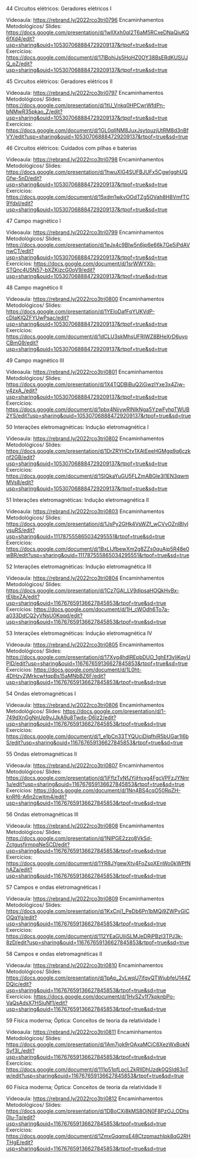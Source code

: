 	
44
Circuitos elétricos: Geradores elétricos I

Videoaula: https://rebrand.ly/2022rco3tri0796
Encaminhamentos Metodológicos/ Slides: https://docs.google.com/presentation/d/1wllXxh0qI2T6aM5RCxeDNaQjuKQ6fXd4/edit?usp=sharing&ouid=105307068884729209137&rtpof=true&sd=true
Exercícios: https://docs.google.com/document/d/17lBohjJs5HoHZ0OY38BsERdKUSUJQ_pZ/edit?usp=sharing&ouid=105307068884729209137&rtpof=true&sd=true
 
 

 

45
Circuitos elétricos: Geradores elétricos II

Videoaula: https://rebrand.ly/2022rco3tri0797
Encaminhamentos Metodológicos/ Slides: https://docs.google.com/presentation/d/1tU_Vnkq0HPCwrWfdPn-bNMwR35pkao_Z/edit?usp=sharing&ouid=105307068884729209137&rtpof=true&sd=true
Exercícios: https://docs.google.com/document/d/1GL0qIlNM8JuxJsytouzjUtRM8d3nBfVY/edit?usp=sharing&ouid=105307068884729209137&rtpof=true&sd=true
 
 

 

46
Circuitos elétricos: Cuidados com pilhas e baterias

Videoaula: https://rebrand.ly/2022rco3tri0798
Encaminhamentos Metodológicos/ Slides: https://docs.google.com/presentation/d/1hwuXIG4SUFBJUFx5CgwlgghUQGfw-5nD/edit?usp=sharing&ouid=105307068884729209137&rtpof=true&sd=true
Exercícios: https://docs.google.com/document/d/15xdm1wkvOOdTZg5OVah8H8VmfTC9YdxI/edit?usp=sharing&ouid=105307068884729209137&rtpof=true&sd=true
 
 

 

47
Campo magnético I

Videoaula: https://rebrand.ly/2022rco3tri0799
Encaminhamentos Metodológicos/ Slides: https://docs.google.com/presentation/d/1eJx4c9BIw5n6jp6e66k7Ge5iPdAVnwCT/edit?usp=sharing&ouid=105307068884729209137&rtpof=true&sd=true
Exercícios: https://docs.google.com/document/d/1srWWYXb-STQnc4U5N57-bXZKizcG0oV9/edit?usp=sharing&ouid=105307068884729209137&rtpof=true&sd=true
 
 

 

48
Campo magnético II

Videoaula: https://rebrand.ly/2022rco3tri0800
Encaminhamentos Metodológicos/ Slides: https://docs.google.com/presentation/d/1YEIoDafFqYUKVdP-cDIaKIQZFYUwPsac/edit?usp=sharing&ouid=105307068884729209137&rtpof=true&sd=true
Exercícios: https://docs.google.com/document/d/1dCLU3skMhsUFRIWZ8BHeXrD6uyoCBmG9/edit?usp=sharing&ouid=105307068884729209137&rtpof=true&sd=true
 
 

 

49
Campo magnético III

Videoaula: https://rebrand.ly/2022rco3tri0801
Encaminhamentos Metodológicos/ Slides: https://docs.google.com/presentation/d/1X4TQDBiBuQ2iGwzIYxe3x4Zjw-y4zxA_/edit?usp=sharing&ouid=105307068884729209137&rtpof=true&sd=true
Exercícios: https://docs.google.com/document/d/1pbx4NjjywRlNlkNga5YzwFyhpTWUB2YS/edit?usp=sharing&ouid=105307068884729209137&rtpof=true&sd=true
 
 

 

50
Interações eletromagnéticas: Indução eletromagnética I

Videoaula: https://rebrand.ly/2022rco3tri0802
Encaminhamentos Metodológicos/ Slides: https://docs.google.com/presentation/d/1DrZRYHCtv1XAtEeeHGMgq9q6czknf2GB/edit?usp=sharing&ouid=105307068884729209137&rtpof=true&sd=true
Exercícios: https://docs.google.com/document/d/1SIQkaYuGU5FLZmABGle3I1EN3qwmMVs8/edit?usp=sharing&ouid=105307068884729209137&rtpof=true&sd=true
 
 

 

51
Interações eletromagnéticas: Indução eletromagnética II

Videoaula: https://rebrand.ly/2022rco3tri0803
Encaminhamentos Metodológicos/ Slides: https://docs.google.com/presentation/d/1JsPy2GHk4VsWZf_wCVvOZnlBIyIysuRS/edit?usp=sharing&ouid=111787555865034295551&rtpof=true&sd=true
Exercícios: https://docs.google.com/document/d/1BxLIJfbewXm2g8ZZs0quAjp5R48e0wBR/edit?usp=sharing&ouid=111787555865034295551&rtpof=true&sd=true
 
 

 

52
Interações eletromagnéticas: Indução eletromagnética III

Videoaula: https://rebrand.ly/2022rco3tri0804
Encaminhamentos Metodológicos/ Slides: https://docs.google.com/presentation/d/1Cz7GAl_LV9djpsaHOQkHvBx-tEljbxZA/edit?usp=sharing&ouid=116767659136627845853&rtpof=true&sd=true
Exercícios: https://docs.google.com/document/d/1H_cWOdh6To7a-a033DdCQ2yVNsU0Kqqd/edit?usp=sharing&ouid=116767659136627845853&rtpof=true&sd=true
 
 

 

53
Interações eletromagnéticas: Indução eletromagnética IV

Videoaula: https://rebrand.ly/2022rco3tri0805
Encaminhamentos Metodológicos/ Slides: https://docs.google.com/presentation/d/17Xyg4hdlREpbDUO_1ghEf3vliKqyUPID/edit?usp=sharing&ouid=116767659136627845853&rtpof=true&sd=true
Exercícios: https://docs.google.com/document/d/1L0ht-4DHzyZjMrkcwHqpBs15aMNbBZ6F/edit?usp=sharing&ouid=116767659136627845853&rtpof=true&sd=true
 
 

 

54
Ondas eletromagnéticas I

Videoaula: https://rebrand.ly/2022rco3tri0806
Encaminhamentos Metodológicos/ Slides: https://docs.google.com/presentation/d/1-749dXnGgNnUp9vJJkA9u8Twdx-D6Iz2/edit?usp=sharing&ouid=116767659136627845853&rtpof=true&sd=true
Exercícios: https://docs.google.com/document/d/1_e1bCn33TYQUciDlqfhiR5bUGar1l6bS/edit?usp=sharing&ouid=116767659136627845853&rtpof=true&sd=true
 
 

 

55
Ondas eletromagnéticas II

Videoaula: https://rebrand.ly/2022rco3tri0807
Encaminhamentos Metodológicos/ Slides: https://docs.google.com/presentation/d/1iFflzTvNfJYiiHvxg4FgcVPFzJYNnr1u/edit?usp=sharing&ouid=116767659136627845853&rtpof=true&sd=true
Exercícios: https://docs.google.com/document/d/1Nn4BS4cqO50RpZH-knRf6-A6n2cwjtm4/edit?usp=sharing&ouid=116767659136627845853&rtpof=true&sd=true
 
 

 

56
Ondas eletromagnéticas III

Videoaula: https://rebrand.ly/2022rco3tri0808
Encaminhamentos Metodológicos/ Slides: https://docs.google.com/presentation/d/1NIPGE2zzo8VkSd-ZctgusfjrmpqNeSCD/edit?usp=sharing&ouid=116767659136627845853&rtpof=true&sd=true
Exercícios: https://docs.google.com/document/d/1YR8JYgewXtv4FoZspXEnWo0kWPfNhAZa/edit?usp=sharing&ouid=116767659136627845853&rtpof=true&sd=true
 
 

 

57
Campos e ondas eletromagnéticas I

Videoaula: https://rebrand.ly/2022rco3tri0809
Encaminhamentos Metodológicos/ Slides: https://docs.google.com/presentation/d/1KxCnj1_PeDb6Pn1bMQj9ZWPvGICOQqYg/edit?usp=sharing&ouid=116767659136627845853&rtpof=true&sd=true
Exercícios: https://docs.google.com/document/d/112YEaGUliiSLMJeDRjPBzI3TPJ3k-8zD/edit?usp=sharing&ouid=116767659136627845853&rtpof=true&sd=true
 
 

 

58
Campos e ondas eletromagnéticas II

Videoaula: https://rebrand.ly/2022rco3tri0810
Encaminhamentos Metodológicos/ Slides: https://docs.google.com/presentation/d/1pAp_2vLwqU7ifqyQTWjubfeU144ZDQic/edit?usp=sharing&ouid=116767659136627845853&rtpof=true&sd=true
Exercícios: https://docs.google.com/document/d/1HvSZv1f7kpknbPo-VaQsAdsX7HSiuNf1/edit?usp=sharing&ouid=116767659136627845853&rtpof=true&sd=true
 
 

 

59
Física moderna; Óptica: Conceitos de teoria da relatividade I

Videoaula: https://rebrand.ly/2022rco3tri0811
Encaminhamentos Metodológicos/ Slides: https://docs.google.com/presentation/d/1Am7jok9rOAxaMCiC6XezWxBokNSyf3l_/edit?usp=sharing&ouid=116767659136627845853&rtpof=true&sd=true
Exercícios: https://docs.google.com/document/d/111p51pfLpcLZkRIIDhUzdk0QSld63oTw/edit?usp=sharing&ouid=116767659136627845853&rtpof=true&sd=true
 
 

 

60
Física moderna; Óptica: Conceitos de teoria da relatividade II

Videoaula: https://rebrand.ly/2022rco3tri0812
Encaminhamentos Metodológicos/ Slides: https://docs.google.com/presentation/d/1DBoCXi8kMS8OjN0F8PzOJ_ODhs0Iu-Tq/edit?usp=sharing&ouid=116767659136627845853&rtpof=true&sd=true
Exercícios: https://docs.google.com/document/d/1ZmxGqqmsE48CtzpmazhIpk8qG2RHTHgE/edit?usp=sharing&ouid=116767659136627845853&rtpof=true&sd=true
